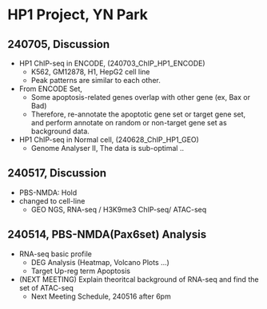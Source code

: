 # HP1 Project, YN Park

## 240705, Discussion

* HP1 ChIP-seq in ENCODE, (240703\_ChIP\_HP1\_ENCODE)
  * K562, GM12878, H1, HepG2 cell line
  * Peak patterns are similar to each other.
* From ENCODE Set,&#x20;
  * Some apoptosis-related genes overlap with other gene (ex, Bax or Bad)
  * Therefore, re-annotate the apoptotic gene set or target gene set, and perform annotate on random or non-target gene set as background data.
* HP1 ChIP-seq in Normal cell, (240628\_ChIP\_HP1\_GEO)
  * Genome Analyser II, The data is sub-optimal ..&#x20;

## 240517, Discussion

* PBS-NMDA: Hold
* changed to cell-line
  * GEO NGS, RNA-seq / H3K9me3 ChIP-seq/ ATAC-seq

## 240514, PBS-NMDA(Pax6set) Analysis

* RNA-seq basic profile
  * DEG Analysis (Heatmap, Volcano Plots ...)
  * Target Up-reg term Apoptosis
* (NEXT MEETING) Explain theoritcal background of RNA-seq and find the set of ATAC-seq
  * Next Meeting Schedule, 240516 after 6pm
